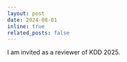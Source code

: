```yaml
---
layout: post
date: 2024-08-01
inline: true
related_posts: false
---
```


I am invited as a reviewer of KDD 2025.
